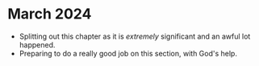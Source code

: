 # March 2024

- Splitting out this chapter as it is *extremely* significant and an awful lot happened.
- Preparing to do a really good job on this section, with God's help.
